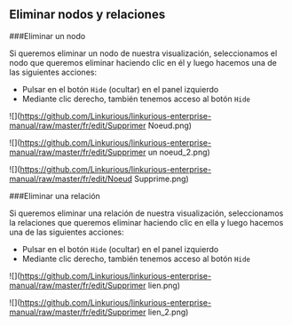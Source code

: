 ## Eliminar nodos y relaciones

###Eliminar un nodo

Si queremos eliminar un nodo de nuestra visualización, seleccionamos el nodo que queremos eliminar haciendo clic en él y luego hacemos una de las siguientes acciones:

- Pulsar en el botón ```Hide``` (ocultar) en el panel izquierdo
- Mediante clic derecho, también tenemos acceso al botón ```Hide```


![](https://github.com/Linkurious/linkurious-enterprise-manual/raw/master/fr/edit/Supprimer Noeud.png)


![](https://github.com/Linkurious/linkurious-enterprise-manual/raw/master/fr/edit/Supprimer un noeud_2.png)

![](https://github.com/Linkurious/linkurious-enterprise-manual/raw/master/fr/edit/Noeud Supprime.png)


###Eliminar una relación

Si queremos eliminar una relación de nuestra visualización, seleccionamos la relaciones que queremos eliminar haciendo clic en ella y luego hacemos una de las siguientes acciones:

- Pulsar en el botón ```Hide``` (ocultar) en el panel izquierdo
- Mediante clic derecho, también tenemos acceso al botón ```Hide```



![](https://github.com/Linkurious/linkurious-enterprise-manual/raw/master/fr/edit/Supprimer lien.png)

![](https://github.com/Linkurious/linkurious-enterprise-manual/raw/master/fr/edit/Supprimer lien_2.png)
